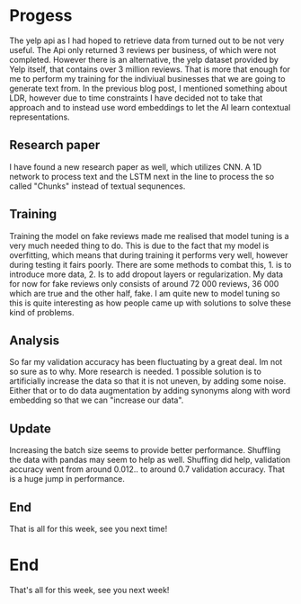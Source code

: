 
# Progess

The yelp api as I had hoped to retrieve data from turned out to be not very useful. The Api only returned 3 reviews per business, of which were not completed.
However there is an alternative, the yelp dataset provided by Yelp itself, that contains over 3 million reviews. That is more that enough for me to perform my training for
the indiviual businesses that we are going to generate text from. In the previous blog post, I mentioned something about LDR, however due to time constraints I have decided not
to take that approach and to instead use word embeddings to let the AI learn contextual representations. 

## Research paper

I have found a new research paper as well, which utilizes CNN. 
A 1D network to process text and the LSTM next in the line to process the so called "Chunks" instead of textual sequnences.


## Training
Training the model on fake reviews made me realised that model tuning is a very much needed thing to do.
This is due to the fact that my model is overfitting, which means that during training it performs very well, however
during testing it fairs poorly. There are some methods to combat this, 1. is to introduce more data, 2. Is to add dropout layers or 
regularization. My data for now for fake reviews only consists of around 72 000 reviews, 36 000 which are true and the other half, fake.
I am quite new to model tuning so this is quite interesting as how people came up with solutions to solve these kind of problems.


## Analysis
So far my validation accuracy has been fluctuating by a great deal. Im not so sure as to why. More research is needed.
1 possible solution is to artificially increase the data so that it is not uneven, by adding some noise. Either that or
to do data augmentation by adding synonyms along with word embedding so that we can "increase our data".

## Update
Increasing the batch size seems to provide better performance. Shuffling the data with pandas may seem to help as well.
Shuffing did help, validation accuracy went from around 0.012.. to around 0.7 validation accuracy. That is a huge jump in
performance. 


## End
That is all for this week, see you next time!














# End 
That's all for this week, see you next week!

